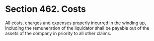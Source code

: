 # Section 462. Costs

All costs, charges and expenses properly incurred in the winding up, including the remuneration of the liquidator shall be payable out of the assets of the company in priority to all other claims.

